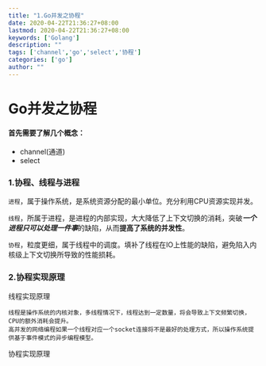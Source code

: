 ```yaml
---
title: "1.Go并发之协程"
date: 2020-04-22T21:36:27+08:00
lastmod: 2020-04-22T21:36:27+08:00
keywords: ['Golang']
description: ""
tags: ['channel','go','select','协程']
categories: ['go']
author: ""
---
```

# Go并发之协程

#### 首先需要了解几个概念：

+ channel(通道)
+ select

### 1.协程、线程与进程
`进程`，属于操作系统，是系统资源分配的最小单位。充分利用CPU资源实现并发。

`线程`，所属于进程，是进程的内部实现，大大降低了上下文切换的消耗，突破***一个进程只可以处理一件事***的缺陷，从而**提高了系统的并发性**。

`协程`，粒度更细，属于线程中的调度。填补了线程在IO上性能的缺陷，避免陷入内核级上下文切换所导致的性能损耗。

### 2.协程实现原理

线程实现原理
```
线程是操作系统的内核对象，多线程情况下，线程达到一定数量，将会导致上下文频繁切换，CPU的额外消耗会提升。
高并发的网络编程如果一个线程对应一个socket连接将不是最好的处理方式，所以操作系统提供基于事件模式的异步编程模型。
```
协程实现原理
```

```